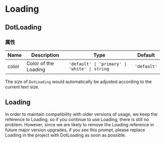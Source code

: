 # Loading

## DotLoading

<code src="../dot-loading/demos/demo1.tsx"></code>

### 属性

| Name  | Description          | Type                                          | Default     |
| ----- | -------------------- | --------------------------------------------- | ----------- |
| color | Color of the Loading | `'default' \| 'primary' \| 'white' \| string` | `'default'` |

The size of `DotLoading` would automatically be adjusted according to the current text size.

## Loading

In order to maintain compatibility with older versions of usage, we keep the reference to Loading, so if you continue to use Loading, there is still no problem. However, since we are likely to remove the Loading reference in future major version upgrades, if you see this prompt, please replace Loading in the project with DotLoading as soon as possible.

